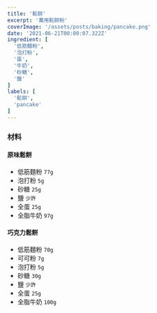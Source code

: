 ```yaml
---
title: '鬆餅'
excerpt: '萬用鬆餅粉'
coverImage: '/assets/posts/baking/pancake.png'
date: '2021-06-21T00:00:07.322Z'
ingredient: [
  '低筋麵粉',
  '泡打粉',
  '蛋',
  '牛奶',
  '砂糖',
  '鹽'
]
labels: [
  '鬆餅',
  'pancake'
]
---
```


### 材料


#### 原味鬆餅

- 低筋麵粉 `77g`
- 泡打粉 `5g`
- 砂糖 `25g`
- 鹽 `少許`
- 全蛋 `25g`
- 全脂牛奶 `97g`


#### 巧克力鬆餅

- 低筋麵粉 `70g`
- 可可粉 `7g`
- 泡打粉 `5g`
- 砂糖 `30g`
- 鹽 `少許`
- 全蛋 `25g`
- 全脂牛奶 `100g`



